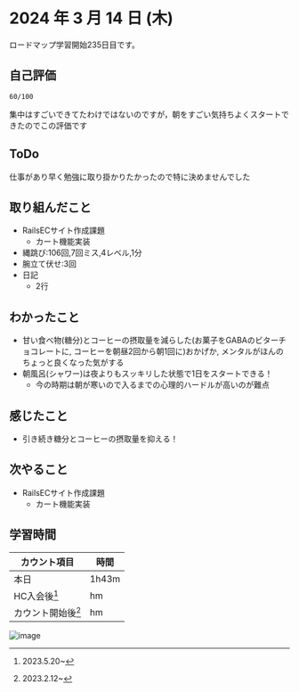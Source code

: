 # 2024 年 3 月 14 日 (木)
ロードマップ学習開始235日目です。

## 自己評価
```
60/100
```
集中はすごいできてたわけではないのですが，朝をすごい気持ちよくスタートできたのでこの評価です

## ToDo
仕事があり早く勉強に取り掛かりたかったので特に決めませんでした

## 取り組んだこと
- RailsECサイト作成課題
  - カート機能実装
- 縄跳び:106回,7回ミス,4レベル,1分
- 腕立て伏せ:3回
- 日記
  - 2行

## わかったこと
- 甘い食べ物(糖分)とコーヒーの摂取量を減らした(お菓子をGABAのビターチョコレートに, コーヒーを朝昼2回から朝1回に)おかげか, メンタルがほんのちょっと良くなった気がする
- 朝風呂(シャワー)は夜よりもスッキリした状態で1日をスタートできる！
  - 今の時期は朝が寒いので入るまでの心理的ハードルが高いのが難点

## 感じたこと
- 引き続き糖分とコーヒーの摂取量を抑える！

## 次やること
- RailsECサイト作成課題
  - カート機能実装

## 学習時間
|カウント項目|時間|
|----|----|
|本日 |1h43m|
|HC入会後[^1]|hm|
|カウント開始後[^2]|hm|

[^1]: 2023.5.20~
[^2]: 2023.2.12~

![image](https://github.com/nil-ramuda/daily_report/assets/94735931/42447cda-09dd-4443-84be-0b6a9b870111)

